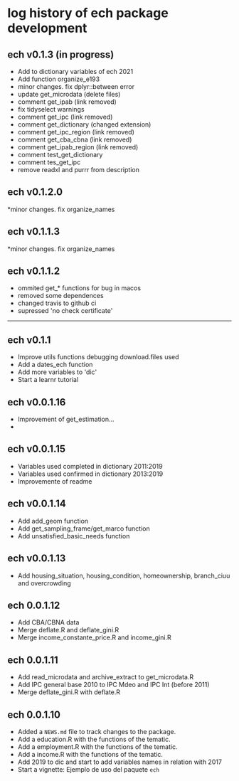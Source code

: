 # log history of ech package development

## ech v0.1.3 (in progress) 
* Add to dictionary variables of ech 2021
* Add function organize_e193
* minor changes. fix dplyr::between error
* update get_microdata (delete files)
* comment get_ipab (link removed)
* fix tidyselect warnings
* comment get_ipc (link removed)
* comment get_dictionary (changed extension)
* comment get_ipc_region (link removed)
* comment get_cba_cbna (link removed)
* comment get_ipab_region (link removed)
* comment test_get_dictionary 
* comment tes_get_ipc 
* remove readxl and purrr from description

## ech v0.1.2.0
*minor changes. fix organize_names

## ech v0.1.1.3
*minor changes. fix organize_names

## ech v0.1.1.2
* ommited get_* functions for bug in macos
* removed some dependences
* changed travis to github ci
* supressed 'no check certificate'
-------------------------------------------------------

## ech v0.1.1
* Improve utils functions debugging download.files used
* Add a dates_ech function
* Add more variables to 'dic'
* Start a learnr tutorial

## ech v0.0.1.16
* Improvement of get_estimation...
* 

## ech v0.0.1.15
* Variables used completed in dictionary 2011:2019
* Variables used confirmed in dictionary 2013:2019
* Improvemente of readme

## ech v0.0.1.14

* Add add_geom function
* Add get_sampling_frame/get_marco function
* Add unsatisfied_basic_needs function

## ech v0.0.1.13

* Add housing_situation, housing_condition, homeownership, branch_ciuu and overcrowding

## ech 0.0.1.12

* Add CBA/CBNA data 
* Merge deflate.R and deflate_gini.R
* Merge income_constante_price.R and income_gini.R

## ech 0.0.1.11

* Add read_microdata and archive_extract to get_microdata.R
* Add IPC general base 2010 to IPC Mdeo and IPC Int (before 2011)
* Merge deflate_gini.R with deflate.R

## ech 0.0.1.10

* Added a `NEWS.md` file to track changes to the package.
* Add a education.R with the functions of the tematic.
* Add a employment.R with the functions of the tematic.
* Add a income.R with the functions of the tematic.
* Add 2019 to dic and start to add variables names in relation with 2017
* Start a vignette: Ejemplo de uso del paquete `ech`









